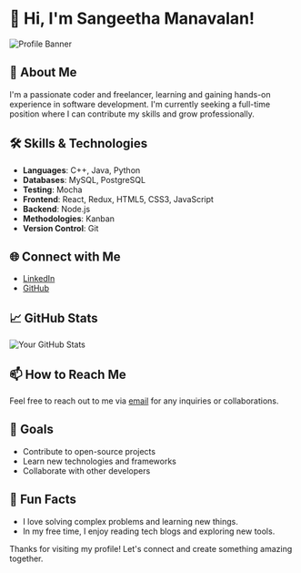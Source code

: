 # 👋 Hi, I'm Sangeetha Manavalan!

![Profile Banner](https://unsplash.com/photos/a-bulletin-board-covered-in-post-it-notes-9NuC32uv3Vk)

## 🚀 About Me
I'm a passionate coder and freelancer, learning and gaining hands-on experience in software development. I'm currently seeking a full-time position where I can contribute my skills and grow professionally.

## 🛠️ Skills & Technologies
- **Languages**: C++, Java, Python
- **Databases**: MySQL, PostgreSQL
- **Testing**: Mocha
- **Frontend**: React, Redux, HTML5, CSS3, JavaScript
- **Backend**: Node.js
- **Methodologies**: Kanban
- **Version Control**: Git

## 🌐 Connect with Me
- [LinkedIn](https://www.linkedin.com/in/sangeethamt)
- [GitHub](https://github.com/sangeethamt)

## 📈 GitHub Stats
![Your GitHub Stats](https://github-readme-stats.vercel.app/api?username=sangeethamt&show_icons=true&theme=radical)

## 📫 How to Reach Me
Feel free to reach out to me via [email](mailto:sangeemt8@gmail.com) for any inquiries or collaborations.

## 🎯 Goals
- Contribute to open-source projects
- Learn new technologies and frameworks
- Collaborate with other developers

## 🎉 Fun Facts
- I love solving complex problems and learning new things.
- In my free time, I enjoy reading tech blogs and exploring new tools.

Thanks for visiting my profile! Let's connect and create something amazing together.


<!--
**sangeethamt/sangeethamt** is a ✨ _special_ ✨ repository because its `README.md` (this file) appears on your GitHub profile.

Here are some ideas to get you started:

- 🔭 I’m currently working on ...
- 🌱 I’m currently learning ...
- 👯 I’m looking to collaborate on ...
- 🤔 I’m looking for help with ...
- 💬 Ask me about ...
- 📫 How to reach me: ...
- 😄 Pronouns: ...
- ⚡ Fun fact: ...
-->
